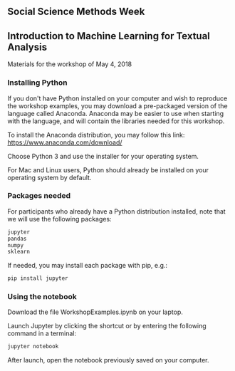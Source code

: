 ## Social Science Methods Week
## Introduction to Machine Learning for Textual Analysis

Materials for the workshop of May 4, 2018

<h3>Installing Python</h3>

<p>If you don't have Python installed on your computer and wish to reproduce the workshop examples, you may download a pre-packaged version of the language called Anaconda.  Anaconda may be easier to use when starting with the language, and will contain the libraries needed for this workshop.</p>  

<p>To install the Anaconda distribution, you may follow this link: <a href="https://www.anaconda.com/download/">https://www.anaconda.com/download/</a> </p> 

<p>
Choose Python 3 and use the installer for your operating system.
</p>

<p>For Mac and Linux users, Python should already be installed on your operating system by default.</p>

<h3>Packages needed</h3>

<p>For participants who already have a Python distribution installed, note that we will use the following packages:

```python
jupyter
pandas
numpy
sklearn
```
</p>
<p>If needed, you may install each package with pip, e.g.:</p>

```bash
pip install jupyter
```

<h3>Using the notebook</h3>

<p>Download the file WorkshopExamples.ipynb on your laptop.</p>

<p>Launch Jupyter by clicking the shortcut or by entering the following command in a terminal:
</p>

```bash
jupyter notebook
```

<p>After launch, open the notebook previously saved on your computer.<p>
